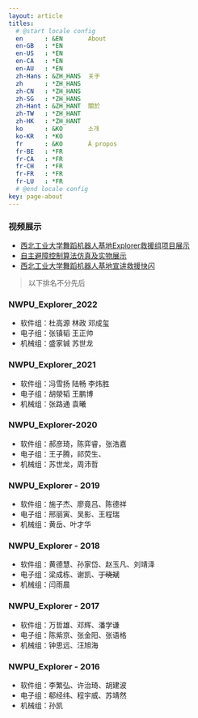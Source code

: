 ```yaml
---
layout: article
titles:
  # @start locale config
  en      : &EN       About
  en-GB   : *EN
  en-US   : *EN
  en-CA   : *EN
  en-AU   : *EN
  zh-Hans : &ZH_HANS  关于
  zh      : *ZH_HANS
  zh-CN   : *ZH_HANS
  zh-SG   : *ZH_HANS
  zh-Hant : &ZH_HANT  關於
  zh-TW   : *ZH_HANT
  zh-HK   : *ZH_HANT
  ko      : &KO       소개
  ko-KR   : *KO
  fr      : &KO       À propos
  fr-BE   : *FR
  fr-CA   : *FR
  fr-CH   : *FR
  fr-FR   : *FR
  fr-LU   : *FR
  # @end locale config
key: page-about
---
```


<!-- # Explorer  西北工业大学舞蹈机器人基地救援组 -->

### 视频展示

- [西北工业大学舞蹈机器人基地Explorer救援组项目展示](https://v.youku.com/v_show/id_XNDAwNTg4MTk3Mg==.html?spm=a1z3jc.11711052.0.0&isextonly=1)
- [自主避障控制算法仿真及实物展示](https://v.youku.com/v_show/id_XNDAwNTg3NzAxNg==.html?spm=a2h0j.11185381.listitem_page1.5!3~A)
- [西北工业大学舞蹈机器人基地宣讲救援快闪](https://www.bilibili.com/video/BV1Ci4y1L7Za?spm_id_from=333.337.search-card.all.click)



> 以下排名不分先后

### NWPU_Explorer_2022

- 软件组：杜高源 林政 邓成玺
- 电子组：张镇韬 王正帅
- 机械组：盛家铖 苏世龙

### NWPU_Explorer_2021

- 软件组：冯雪扬 陆畅 李炜胜
- 电子组：胡滎韬 王鹏博
- 机械组：张路通 袁曦

### NWPU_Explorer-2020

- 软件组：郝彦琦，陈弈睿，张浩嘉
- 电子组：王子腾，祁荧生、
- 机械组：苏世龙，周沛哲

### NWPU_Explorer - 2019

- 软件组：施子杰、廖竟吕、陈德祥
- 电子组：邢丽寅、吴影、王程瑞
- 机械组：黄岳、叶才华



### NWPU_Explorer - 2018

- 软件组：黄德慧、孙家岱、赵玉凡、刘靖泽
- 电子组：梁成栋、谢凯、~~丁晓斌~~
- 机械组：闫雨晨



### NWPU_Explorer - 2017

- 软件组：万哲雄、邓辉、潘学谦
- 电子组：陈紫京、张金阳、张语格
- 机械组：钟思远、汪旭海


### NWPU_Explorer - 2016

- 软件组：李繁弘、许治琦、胡建波
- 电子组：郗经纬、程宇威、苏靖然
- 机械组：孙凯